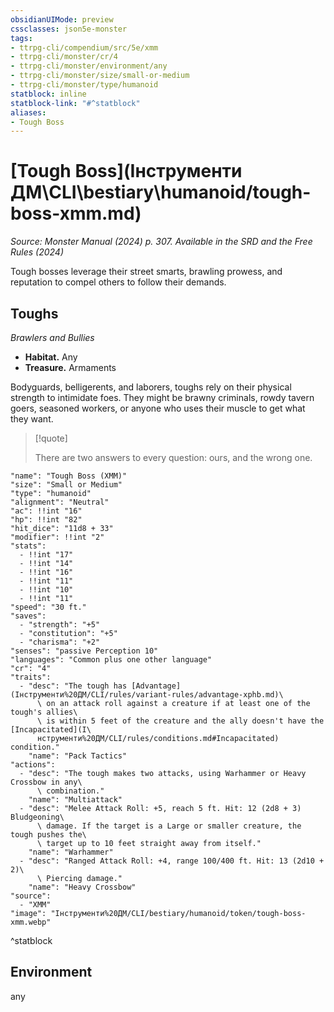 ```yaml
---
obsidianUIMode: preview
cssclasses: json5e-monster
tags:
- ttrpg-cli/compendium/src/5e/xmm
- ttrpg-cli/monster/cr/4
- ttrpg-cli/monster/environment/any
- ttrpg-cli/monster/size/small-or-medium
- ttrpg-cli/monster/type/humanoid
statblock: inline
statblock-link: "#^statblock"
aliases:
- Tough Boss
---
```

# [Tough Boss](Інструменти ДМ\CLI\bestiary\humanoid/tough-boss-xmm.md)
*Source: Monster Manual (2024) p. 307. Available in the <span title='Systems Reference Document (5.2)'>SRD</span> and the Free Rules (2024)*  

Tough bosses leverage their street smarts, brawling prowess, and reputation to compel others to follow their demands.

## Toughs

*Brawlers and Bullies*

- **Habitat.** Any  
- **Treasure.** Armaments  

Bodyguards, belligerents, and laborers, toughs rely on their physical strength to intimidate foes. They might be brawny criminals, rowdy tavern goers, seasoned workers, or anyone who uses their muscle to get what they want.

> [!quote]  
> 
> There are two answers to every question: ours, and the wrong one.


```statblock
"name": "Tough Boss (XMM)"
"size": "Small or Medium"
"type": "humanoid"
"alignment": "Neutral"
"ac": !!int "16"
"hp": !!int "82"
"hit_dice": "11d8 + 33"
"modifier": !!int "2"
"stats":
  - !!int "17"
  - !!int "14"
  - !!int "16"
  - !!int "11"
  - !!int "10"
  - !!int "11"
"speed": "30 ft."
"saves":
  - "strength": "+5"
  - "constitution": "+5"
  - "charisma": "+2"
"senses": "passive Perception 10"
"languages": "Common plus one other language"
"cr": "4"
"traits":
  - "desc": "The tough has [Advantage](Інструменти%20ДМ/CLI/rules/variant-rules/advantage-xphb.md)\
      \ on an attack roll against a creature if at least one of the tough's allies\
      \ is within 5 feet of the creature and the ally doesn't have the [Incapacitated](І\
      нструменти%20ДМ/CLI/rules/conditions.md#Incapacitated) condition."
    "name": "Pack Tactics"
"actions":
  - "desc": "The tough makes two attacks, using Warhammer or Heavy Crossbow in any\
      \ combination."
    "name": "Multiattack"
  - "desc": "Melee Attack Roll: +5, reach 5 ft. Hit: 12 (2d8 + 3) Bludgeoning\
      \ damage. If the target is a Large or smaller creature, the tough pushes the\
      \ target up to 10 feet straight away from itself."
    "name": "Warhammer"
  - "desc": "Ranged Attack Roll: +4, range 100/400 ft. Hit: 13 (2d10 + 2)\
      \ Piercing damage."
    "name": "Heavy Crossbow"
"source":
  - "XMM"
"image": "Інструменти%20ДМ/CLI/bestiary/humanoid/token/tough-boss-xmm.webp"
```
^statblock

## Environment

any